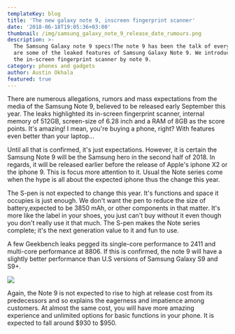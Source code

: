 ```yaml
---
templateKey: blog
title: 'The new galaxy note 9, inscreen fingerprint scanner'
date: '2018-06-18T19:05:36+03:00'
thumbnail: /img/samsung_galaxy_note_9_release_date_rumours.png
description: >-
  The Samsung Galaxy note 9 specs!The note 9 has been the talk of everyone,here
  are some of the leaked features of Samsung Galaxy Note 9. We introduce to you
  the in-screen fingerprint scanner by note 9.
category: phones and gadgets
author: Austin Okhala
featured: true
---
```

There are numerous allegations, rumors and mass expectations from the media of the Samsung Note 9, believed to be released early September this year. The leaks highlighted its in-screen fingerprint scanner, internal memory of 512GB, screen-size of 6.28 inch and a RAM of 8GB as the score points. It's amazing! I mean, you're buying a phone, right? With features even better than your laptop...

Until all that is confirmed, it's just expectations. However, it is certain the Samsung Note 9 will be the Samsung hero in the second half of 2018. In regards, it will be released earlier before the release of Apple's iphone X2 or the iphone 9. This is focus more attention to it. Usual the Note series come when the hype is all about the expected iphone thus the change this year. 

The S-pen is not expected to change this year. It's functions and space it occupies is just enough. We don't want the pen to reduce the size of battery,expected to be 3850 mAh, or other components in that matter. It's more like the label in your shoes, you just can't buy without it even though you don't really use it that much. The S-pen makes the Note series complete; it's the next generation value to it and fun to use. 

A few Geekbench leaks pegged its single-core performance to 2411 and multi-core performance at 8806. If this is confirmed, the note 9 will have a slightly better performance than  U.S versions of Samsung Galaxy S9 and S9+.

![](/img/samsung-galaxy-s9-galaxy-s9-plus-render.jpg)

Again, the Note 9 is not expected to rise to high at release cost from its predecessors and so explains the eagerness and impatience among customers. At almost the same cost, you will have more amazing experience and unlimited options for basic functions in your phone. It is expected to fall around $930 to $950.
